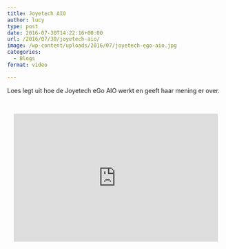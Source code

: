 ```yaml
---
title: Joyetech AIO
author: lucy
type: post
date: 2016-07-30T14:22:16+00:00
url: /2016/07/30/joyetech-aio/
image: /wp-content/uploads/2016/07/joyetech-ego-aio.jpg
categories:
  - Blogs
format: video

---
```

Loes legt uit hoe de Joyetech eGo AIO werkt en geeft haar mening er over.

&nbsp;

<span class="embed-youtube" style="text-align:center; display: block;"><iframe class='youtube-player' type='text/html' width='474' height='297' src='https://www.youtube.com/embed/n6W-UQTHmz8?version=3&#038;rel=1&#038;fs=1&#038;autohide=2&#038;showsearch=0&#038;showinfo=1&#038;iv_load_policy=1&#038;wmode=transparent' allowfullscreen='true' style='border:0;'></iframe></span>